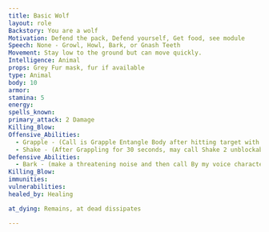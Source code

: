 ```yaml
---
title: Basic Wolf
layout: role
Backstory: You are a wolf 
Motivation: Defend the pack, Defend yourself, Get food, see module
Speech: None - Growl, Howl, Bark, or Gnash Teeth
Movement: Stay low to the ground but can move quickly.
Intelligence: Animal
props: Grey Fur mask, fur if available
type: Animal
body: 10
armor: 
stamina: 5
energy: 
spells_known: 
primary_attack: 2 Damage 
Killing_Blow:  
Offensive_Abilities: 
  - Grapple - (Call is Grapple Entangle Body after hitting target with claws on both sides. May carry a grappled character at a walking pace away from the group.) 
  - Shake - (After Grappling for 30 seconds, may call Shake 2 unblockable damage to grappled target.)
Defensive_Abilities:
  - Bark - (make a threatening noise and then call By my voice characters Knockback. If grappling the call changes to By my voice non grappled characters knockback.)
Killing_Blow: 
immunities:
vulnerabilities: 
healed_by: Healing

at_dying: Remains, at dead dissipates

---
```

